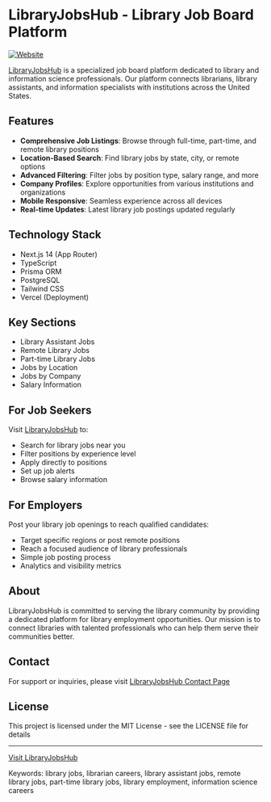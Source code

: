 # LibraryJobsHub - Library Job Board Platform

[![Website](https://img.shields.io/website?url=https%3A%2F%2Flibraryjobshub.org)](https://libraryjobshub.org)

[LibraryJobsHub](https://libraryjobshub.org) is a specialized job board platform dedicated to library and information science professionals. Our platform connects librarians, library assistants, and information specialists with institutions across the United States.

## Features

- **Comprehensive Job Listings**: Browse through full-time, part-time, and remote library positions
- **Location-Based Search**: Find library jobs by state, city, or remote options
- **Advanced Filtering**: Filter jobs by position type, salary range, and more
- **Company Profiles**: Explore opportunities from various institutions and organizations
- **Mobile Responsive**: Seamless experience across all devices
- **Real-time Updates**: Latest library job postings updated regularly

## Technology Stack

- Next.js 14 (App Router)
- TypeScript
- Prisma ORM
- PostgreSQL
- Tailwind CSS
- Vercel (Deployment)

## Key Sections

- Library Assistant Jobs
- Remote Library Jobs
- Part-time Library Jobs
- Jobs by Location
- Jobs by Company
- Salary Information

## For Job Seekers

Visit [LibraryJobsHub](https://libraryjobshub.org) to:
- Search for library jobs near you
- Filter positions by experience level
- Apply directly to positions
- Set up job alerts
- Browse salary information

## For Employers

Post your library job openings to reach qualified candidates:
- Target specific regions or post remote positions
- Reach a focused audience of library professionals
- Simple job posting process
- Analytics and visibility metrics

## About

LibraryJobsHub is committed to serving the library community by providing a dedicated platform for library employment opportunities. Our mission is to connect libraries with talented professionals who can help them serve their communities better.

## Contact

For support or inquiries, please visit [LibraryJobsHub Contact Page](https://libraryjobshub.org/contact)

## License

This project is licensed under the MIT License - see the LICENSE file for details

---
[Visit LibraryJobsHub](https://libraryjobshub.org)

Keywords: library jobs, librarian careers, library assistant jobs, remote library jobs, part-time library jobs, library employment, information science careers
